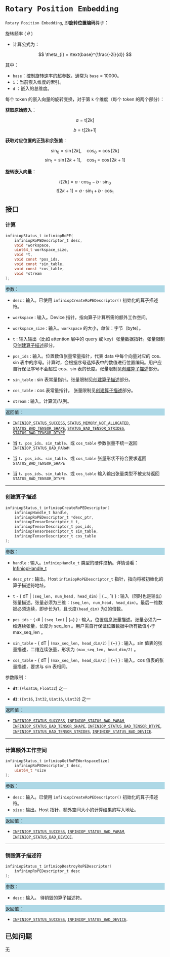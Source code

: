 ﻿
# `Rotary Position Embedding`

`Rotary Position Embedding`, 即**旋转位置编码**算子：

旋转频率 ( $\theta$ )  
- 计算公式为：

$$
\theta_{i} = \text{base}^{\frac{-2i}{d}}
$$

  其中：
  - `base`：控制旋转速率的超参数，通常为 `base` = 10000。
  - `i`：当前嵌入维度的索引。
  - `d` ：嵌入的总维度。
  
每个 token 的嵌入向量的旋转变换，对于第 `k` 个维度（每个 token 的两个部分）：

**获取原始嵌入**：
 
  $$ 
  a = \text{t[2k]}
  $$
  
  $$ 
  b = \text{t[2k+1]}
  $$ 

**获取对应位置的正弦和余弦值**：
 
  $$ 
  \sin_0 = \sin[2k], \quad \cos_0 = \cos[2k]
  $$ 
  $$ 
  \sin_1 = \sin[2k + 1], \quad \cos_1 = \cos[2k + 1]
  $$ 

**旋转嵌入向量**：
 
  $$ 
  t[2k] = a \cdot \cos_0 - b \cdot \sin_0
  $$ 
  $$ 
  t[2k+1] = a \cdot \sin_1 + b \cdot \cos_1
  $$
## 接口

### 计算

```c
infiniopStatus_t infiniopRoPE(
    infiniopRoPEDescriptor_t desc,
    void *workspace,
    uint64_t workspace_size,
    void *t,
    void const *pos_ids,
    void const *sin_table,
    void const *cos_table,
    void *stream
);
```
<div style="background-color: lightblue; padding: 1px;"> 参数： </div>

 - `desc`
	 : 输入。已使用 `infiniopCreateRoPEDescriptor()` 初始化的算子描述符。 
 - `workspace`
	 : 输入。Device 指针，指向算子计算所需的额外工作空间。
 - `workspace_size`
	 : 输入。`workspace` 的大小，单位：字节（byte）。
 - `t`
	 : 输入输出（比如 attention 层中的 query 或 key）张量数据指针。张量限制见[创建算子描述](#创建算子描述)部分。
 - `pos_ids`
	 : 输入。位置数值张量常量指针，代表 data 中每个向量对应的 cos、sin 表中的序号。计算时，会根据序号选择表中的数值进行位置编码。用户应自行保证序号不会超过 cos、sin 表的长度。张量限制见[创建算子描述](#创建算子描述)部分。
 - `sin_table`
	 : sin 表常量指针。张量限制见[创建算子描述](#创建算子描述)部分。
 - `cos_table`
	 : cos 表常量指针。 张量限制见[创建算子描述](#创建算子描述)部分。

 - `stream`
	 : 输入。计算流/队列。

<div style="background-color: lightblue; padding: 1px;">  返回值：</div>

 - [`INFINIOP_STATUS_SUCCESS`](), [`STATUS_MEMORY_NOT_ALLOCATED`](), [`STATUS_BAD_TENSOR_SHAPE`](), [`STATUS_BAD_TENSOR_STRIDES`](), [`STATUS_BAD_TENSOR_DTYPE`]()

 - 当 `t`、`pos_ids`、`sin_table`、或 `cos_table` 参数张量不统一返回 `INFINIOP_STATUS_BAD_PARAM`
 - 当 `t`、`pos_ids`、`sin_table`、或 `cos_table` 张量形状不符合要求返回 `STATUS_BAD_TENSOR_SHAPE`
 - 当 `t`、`pos_ids`、`sin_table`、或 `cos_table` 输入输出张量类型不被支持返回 `STATUS_BAD_TENSOR_DTYPE`

---

### 创建算子描述

```c
infiniopStatus_t infiniopCreateRoPEDescriptor(
    infiniopHandle_t handle,
    infiniopRoPEDescriptor_t *desc_ptr,
    infiniopTensorDescriptor_t t,
    infiniopTensorDescriptor_t pos_ids,
    infiniopTensorDescriptor_t sin_table,
    infiniopTensorDescriptor_t cos_table
);
```
<div style="background-color: lightblue; padding: 1px;"> 参数：</div>

 - `handle`
	: 输入。`infiniopHandle_t` 类型的硬件控柄。详情请看：[InfiniopHandle_t]()
 - `desc_ptr`
	 : 输出。Host `infiniopRoPEDescriptor_t` 指针，指向将被初始化的算子描述符地址。
 - `t` - { dT | `(seq_len, num_head, head_dim)` | (..., 1) }
	 : 输入（同时也是输出）张量描述。张量必须为三维：`(seq_len, num_head, head_dim)`。最后一维数据必须连续，即步长为1，且长度`(head_dim)` 为2的倍数。
 - `pos_ids` - { dI | `(seq_len)` | (~) }
	 : 输入。位置信息张量描述。张量必须为一维连续张量，长度为 seq_len 。用户需自行保证位置数据中所有数值小于 max_seq_len 。
 - `sin_table` - { dT | `(max_seq_len, head_dim/2)` | (~) }
	 : 输入。sin 值表的张量描述，二维连续张量，形状为 `(max_seq_len, head_dim/2)` 。
   
 - `cos_table` - { dT | `(max_seq_len, head_dim/2)` | (~) }
	 : 输入。cos 值表的张量描述，要求与 sin 表相同。 

参数限制：

 - **`dT`**:  (`Float16`, `Float32`) 之一
 
 - **`dI`**: (`Int16`, `Int32`, `Uint16`, `Uint32`) 之一 
    
<div style="background-color: lightblue; padding: 1px;"> 返回值：</div>

 - [`INFINIOP_STATUS_SUCCESS`](), [`INFINIOP_STATUS_BAD_PARAM`](),  [`INFINIOP_STATUS_BAD_TENSOR_SHAPE`](), [`INFINIOP_STATUS_BAD_TENSOR_DTYPE`](), [`INFINIOP_STATUS_BAD_TENSOR_STRIDES`](), [`INFINIOP_STATUS_BAD_DEVICE`]().

---

### 计算额外工作空间

```c
infiniopStatus_t infiniopGetRoPEWorkspaceSize(
	infiniopRoPEDescriptor_t desc,
	uint64_t *size
);
```
<div style="background-color: lightblue; padding: 1px;"> 参数：</div>

 - `desc`
	 : 输入。已使用 `infiniopCreateRoPEDescriptor()` 初始化的算子描述符。 
 - `size`
	 : 输出。Host 指针，额外空间大小的计算结果的写入地址。

<div style="background-color: lightblue; padding: 1px;"> 返回值：</div>

 - [`INFINIOP_STATUS_SUCCESS`](), [`INFINIOP_STATUS_BAD_PARAM`](), [`INFINIOP_STATUS_BAD_DEVICE`]().

---

### 销毁算子描述符

```c
infiniopStatus_t infiniopDestroyRoPEDescriptor(
	infiniopRoPEDescriptor_t desc
);
```

<div style="background-color: lightblue; padding: 1px;"> 参数： </div>

 - `desc`
	 : 输入。 待销毁的算子描述符。 

<div style="background-color: lightblue; padding: 1px;"> 返回值： </div>

 - [`INFINIOP_STATUS_SUCCESS`](), [`INFINIOP_STATUS_BAD_DEVICE`]().

## 已知问题

无

